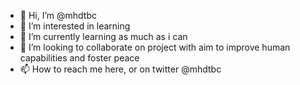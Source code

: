 - 👋 Hi, I’m @mhdtbc
- 👀 I’m interested in learning
- 🌱 I’m currently learning as much as i can
- 💞️ I’m looking to collaborate on project with aim to improve human capabilities and foster peace
- 📫 How to reach me here, or on twitter @mhdtbc

<!---
mhdtbc/mhdtbc is a ✨ special ✨ repository because its `README.md` (this file) appears on your GitHub profile.
You can click the Preview link to take a look at your changes.
--->
